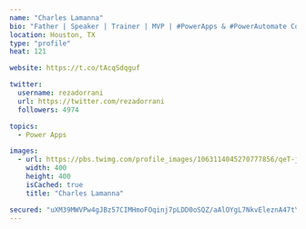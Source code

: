 ```yaml
---
name: "Charles Lamanna"
bio: "Father | Speaker | Trainer | MVP | #PowerApps & #PowerAutomate Community Super User | YouTuber Right-pointing triangle http://youtube.com/c/rezadorrani | Learn - Share - Clockwise rightwards and leftwards open circle arrows"
location: Houston, TX
type: "profile"
heat: 121

website: https://t.co/tAcqSdqguf

twitter:
  username: rezadorrani
  url: https://twitter.com/rezadorrani
  followers: 4974

topics:
  - Power Apps

images:
  - url: https://pbs.twimg.com/profile_images/1063114045270777856/qeT-jpWr_400x400.jpg
    width: 400
    height: 400
    isCached: true
    title: "Charles Lamanna"

secured: "uXM39MWVPw4gJBz57CIMHmoFOqinj7pLDD0oSQZ/aAlOYgL7NkvEleznA47tYTiqBhbGBblzbUcPTa0PNB3t5cSvo52Nfz8qx0N07nSp2zCV/6V1KjTp5fp5HCFPdqNiqMwmmAjLv6MGckphKAVAGvGMycjlJITvSXXRK5icAEiMw+KNkwVdY0ww3Ok4uKgfpI3lgh5evb7yO7zD3TBmus9WlCzzsTi6Lt3siWeb2bobflB/8/DPjAokckEdrUJNUDmWl0WPBybmOkpyDxpU2pZyxoIhQ5Sf1k1x+6KdvDgUDD9L0k05iJ6+u597C7M8uFqwCsn3FuAEVKwDrZfF88Pry15cbfMnQ053PBFLZCXDtczV/W1LfdzWjrcIm4RGR7I/NqEpOXib+tmHE1RqH8gWedk3aLT3KO04l1GFZH4=;txFHZcaCqK4TlcvUXQKS2g=="
---
```


